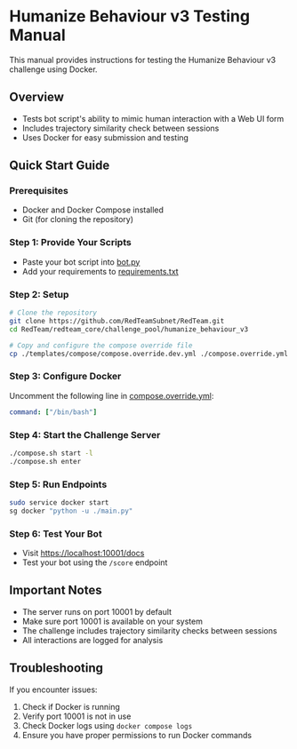 # Humanize Behaviour v3 Testing Manual

This manual provides instructions for testing the Humanize Behaviour v3 challenge using Docker.

## Overview

- Tests bot script's ability to mimic human interaction with a Web UI form
- Includes trajectory similarity check between sessions
- Uses Docker for easy submission and testing

## Quick Start Guide

### Prerequisites

- Docker and Docker Compose installed
- Git (for cloning the repository)

### Step 1: Provide Your Scripts

- Paste your bot script into [bot.py](../src/bot/src/core/bot.py)
- Add your requirements to [requirements.txt](../src/bot/requirements.txt)

### Step 2: Setup

```bash
# Clone the repository
git clone https://github.com/RedTeamSubnet/RedTeam.git
cd RedTeam/redteam_core/challenge_pool/humanize_behaviour_v3

# Copy and configure the compose override file
cp ./templates/compose/compose.override.dev.yml ./compose.override.yml
```

### Step 3: Configure Docker

Uncomment the following line in [compose.override.yml](../compose.override.yml):

```yml
command: ["/bin/bash"]
```

### Step 4: Start the Challenge Server

```bash
./compose.sh start -l
./compose.sh enter
```

### Step 5: Run Endpoints

```bash
sudo service docker start
sg docker "python -u ./main.py"
```

### Step 6: Test Your Bot

- Visit <https://localhost:10001/docs>
- Test your bot using the `/score` endpoint

## Important Notes

- The server runs on port 10001 by default
- Make sure port 10001 is available on your system
- The challenge includes trajectory similarity checks between sessions
- All interactions are logged for analysis

## Troubleshooting

If you encounter issues:

1. Check if Docker is running
2. Verify port 10001 is not in use
3. Check Docker logs using `docker compose logs`
4. Ensure you have proper permissions to run Docker commands
